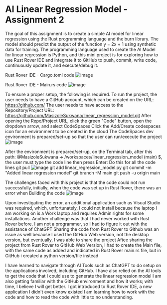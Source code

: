 # AI Linear Regression Model - Assignment 2
The goal of this assignment is to create a simple AI model for linear regression using the Rust programming
language and the burn library. The model should predict the output of the function y = 2x + 1 using
synthetic data for training. The programming language used to create the AI Model for linear regression is Python, and this mini project is for exploring how to use Rust Rover IDE and integrate it to GitHub to push, commit, write code, continuously update it, and execute/debug it.

Rust Rover IDE - Cargo.toml code
![image](https://github.com/user-attachments/assets/a0604dc3-c020-452f-8205-7711260f38aa)

Rust Rover IDE - Main.rs code
![image](https://github.com/user-attachments/assets/b88d1864-54b9-4ba6-a940-2264aa8a246d)

To ensure a proper setup, the following is required.
To run the project, the user needs to have a GitHub account, which can be created on the URL: https://github.com/
The user needs to have access to the Repository/Project URL: https://github.com/MasizoleSukwana/linear_regression_model.git
After opening the Repo/Project URL, click the green "Code" button, open the dropdown arrow, and select CodeSpaces
Click the Add/Create codespaces icon for an environment to be created in the cloud
The CodeSpaces dev environment is prepared/set-up so that the user can run/execute the project
![image](https://github.com/user-attachments/assets/317371b1-034d-4435-823b-71c4bd77b1a1)


After the environment is prepared/set-up, on the Terminal tab, after this path: @MasizoleSukwana ➜ /workspaces/linear_regression_model (main) $, the user must type the code line then press Enter: Do this for all the code lines
git pull
![image](https://github.com/user-attachments/assets/dafd3345-e6a7-4682-9974-c2dd3e17d97c)
git add linear_regression_model.py
git commit -m "Added linear regression model"
git branch -M main
git push -u origin main

The challenges faced with this project is that the code could not run successfully, initially, when the code was set up in Rust Rover, there was an error when Building the code
![image](https://github.com/user-attachments/assets/c68a85ad-b999-47d4-9e5a-f96a79bb1ab7)

Upon investigating the error, an additional application such as Visual Studio was required, which, unfortunately, I could not install because the laptop I am working on is a Work laptop and requires Admin rights for some installations.
Another challenge was that I had never worked with Rust Rover before. I am not a programmer, so I had to figure it out with the assistance of ChatGPT
Sharing the code from Rust Rover to Github was an issue as well because I used the GitHub Web version, not the desktop version, but eventually, I was able to share the project
Aftee sharing the project from Rust Rover to GitHub Web Version, I had to create the Main file, with the same code as added and indicated in Rust Rover main.rs file, but in GitHub i created a python version/file instead

I have learned to navigate through AI Tools such as ChatGPT to do setup on the applications involved, including GitHub. I have also relied on the AI tools to get the code that I could use to generate the linear regression model
I am also getting familiar with the GitHub environment and how it works; with time, I believe I will get better.
I got introduced to Rust Rover IDE, a new application I didn't even know existed
I am learning how to work with the code and how to read the code with little to no understanding.
